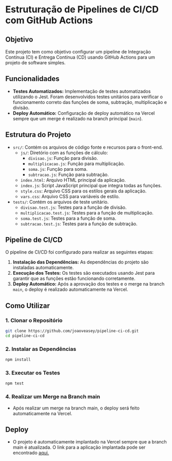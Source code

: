 # **Estruturação de Pipelines de CI/CD com GitHub Actions** 

## **Objetivo**

Este projeto tem como objetivo configurar um pipeline de Integração Contínua (CI) e Entrega Contínua (CD) usando GitHub Actions para um projeto de software simples.

## **Funcionalidades**

- **Testes Automatizados:** Implementação de testes automatizados utilizando o Jest. Foram desenvolvidos testes unitários para verificar o funcionamento correto das funções de soma, subtração, multiplicação e divisão.
- **Deploy Automático:** Configuração de deploy automático na Vercel sempre que um merge é realizado na branch principal (`main`).

## **Estrutura do Projeto**

- `src/`: Contém os arquivos de código fonte e recursos para o front-end.
  - `js/`: Diretório com as funções de cálculo:
    - `divisao.js`: Função para divisão.
    - `multiplicacao.js`: Função para multiplicação.
    - `soma.js`: Função para soma.
    - `subtracao.js`: Função para subtração.
  - `index.html`: Arquivo HTML principal da aplicação.
  - `index.js`: Script JavaScript principal que integra todas as funções.
  - `style.css`: Arquivo CSS para os estilos gerais da aplicação.
  - `vars.css`: Arquivo CSS para variáveis de estilo.
- `tests/`: Contém os arquivos de teste unitário.
  - `divisao.test.js`: Testes para a função de divisão.
  - `multiplicacao.test.js`: Testes para a função de multiplicação.
  - `soma.test.js`: Testes para a função de soma.
  - `subtracao.test.js`: Testes para a função de subtração.

## **Pipeline de CI/CD**

O pipeline de CI/CD foi configurado para realizar as seguintes etapas:

1. **Instalação das Dependências:** As dependências do projeto são instaladas automaticamente.
2. **Execução dos Testes:** Os testes são executados usando Jest para garantir que as funções estão funcionando corretamente.
3. **Deploy Automático:** Após a aprovação dos testes e o merge na branch `main`, o deploy é realizado automaticamente na Vercel.

## **Como Utilizar**

### **1. Clonar o Repositório**

```bash
git clone https://github.com/joaoveasey/pipeline-ci-cd.git
cd pipeline-ci-cd
```

### **2. Instalar as Dependências**

```bash
npm install
```
### **3. Executar os Testes**
```bash
npm test
```

### **4. Realizar um Merge na Branch main**
- Após realizar um merge na branch main, o deploy será feito automaticamente na Vercel.

## Deploy
- O projeto é automaticamente implantado na Vercel sempre que a branch main é atualizada. O link para a aplicação implantada pode ser encontrado <a href="https://pipeline-ci-cd.vercel.app/">aqui.
